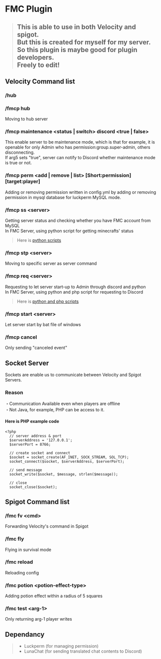 # FMC Plugin
>## This is able to use in both Velocity and spigot.<br>But this is created for myself for my server.<br>So this plugin is maybe good for plugin developers.<br>Freely to edit!<br>
## Velocity Command list
### /hub
### /fmcp hub
Moving to hub server<br>
### /fmcp maintenance \<status | switch\> discord \<true | false\>
This enable server to be maintenance mode, which is that for example, it is openable for only Admin who has permission:group.super-admin, others disconnecting.<br>
If arg5 sets "true", server can notify to Discord whether maintenance mode is true or not.<br>
### /fmcp perm <add | remove | list> [Short:permission] [target:player]
Adding or removing permission written in config.yml by adding or removing permission in mysql database for luckperm MySQL mode.
### /fmcp ss \<server\>
Getting server status and checking whether you have FMC account from MySQL<br>
In FMC Server, using python script for getting minecrafts' status<br>
>Here is [python scripts](https://github.com/bella2391/Mine_Status)<br>
### /fmcp stp \<server\>
Moving to specific server as server command
### /fmcp req \<server\>
Requesting to let server start-up to Admin through discord and python<br>
In FMC Server, using python and php script for requesting to Discord<br>
>Here is [python and php scripts](https://github.com/bella2391/Discord_Button)
### /fmcp start \<server\>
Let server start by bat file of windows
### /fmcp cancel
Only sending "canceled event"
## Socket Server
Sockets are enable us to communicate between Velocity and Spigot Servers.<br>
### Reason
・Communication Available even when players are offline<br>
・Not Java, for example, PHP can be access to it.<br>
#### Here is PHP example code
```
<?php
  // server address & port
  $serverAddress = '127.0.0.1';
  $serverPort = 8766;

  // create socket and connect
  $socket = socket_create(AF_INET, SOCK_STREAM, SOL_TCP);
  socket_connect($socket, $serverAddress, $serverPort);

  // send message
  socket_write($socket, $message, strlen($message));

  // close
  socket_close($socket);
```
## Spigot Command list
### /fmc fv \<cmd\>
Forwarding Velocity's command in Spigot
### /fmc fly
Flying in survival mode
### /fmc reload
Reloading config
### /fmc potion \<potion-effect-type\>
Adding potion effect within a radius of 5 squares
### /fmc test \<arg-1\>
Only returning arg-1 player writes

## Dependancy
>- Luckperm (for managing permission)
>- LunaChat (for sending translated chat contents to Discord)
